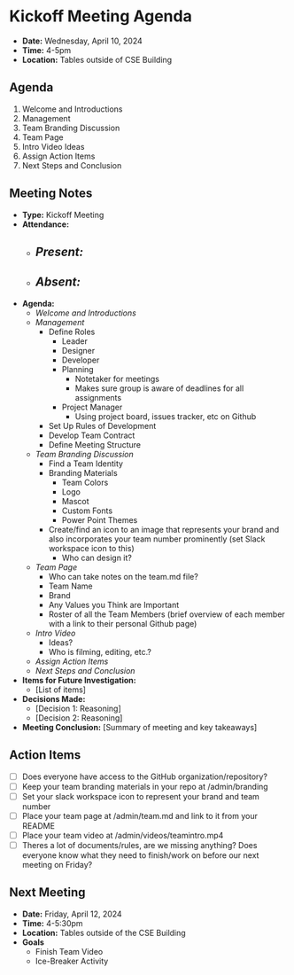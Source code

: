 # Kickoff Meeting Agenda

- **Date:** Wednesday, April 10, 2024
- **Time:** 4-5pm
- **Location:** Tables outside of CSE Building

## Agenda

1. Welcome and Introductions
2. Management
3. Team Branding Discussion
4. Team Page
5. Intro Video Ideas
6. Assign Action Items
7. Next Steps and Conclusion

## Meeting Notes

- **Type:** Kickoff Meeting
- **Attendance:**
  - ***Present:***
    - 
  - ***Absent:***
    - 
- **Agenda:**
  - *Welcome and Introductions*
  - *Management*
    - Define Roles
      - Leader
      - Designer
      - Developer
      - Planning  
        - Notetaker for meetings
        - Makes sure group is aware of deadlines for all assignments
      - Project Manager 
        - Using project board, issues tracker, etc on Github
    - Set Up Rules of Development
    - Develop Team Contract
    - Define Meeting Structure
  - *Team Branding Discussion*
    - Find a Team Identity
    - Branding Materials
      - Team Colors
      - Logo
      - Mascot
      - Custom Fonts
      - Power Point Themes
    - Create/find an icon to an image that represents your brand and also incorporates your team number prominently (set Slack workspace icon to this)
      - Who can design it?
  - *Team Page*
    - Who can take notes on the team.md file?
    - Team Name
    - Brand
    - Any Values you Think are Important
    - Roster of all the Team Members (brief overview of each member with a link to their personal Github page) 
  - *Intro Video*
    - Ideas?
    - Who is filming, editing, etc.?
  - *Assign Action Items*
  - *Next Steps and Conclusion*
- **Items for Future Investigation:**
  - [List of items]
- **Decisions Made:**
  - [Decision 1: Reasoning]
  - [Decision 2: Reasoning]
- **Meeting Conclusion:** [Summary of meeting and key takeaways]

## Action Items

- [ ] Does everyone have access to the GitHub organization/repository?
- [ ] Keep your team branding materials in your repo at /admin/branding
- [ ] Set your slack workspace icon to represent your brand and team number
- [ ] Place your team page at /admin/team.md and link to it from your README
- [ ] Place your team video at /admin/videos/teamintro.mp4
- [ ] Theres a lot of documents/rules, are we missing anything? Does everyone know what they need to finish/work on before our next meeting on Friday?

## Next Meeting

- **Date:** Friday, April 12, 2024
- **Time:** 4-5:30pm
- **Location:** Tables outside of the CSE Building
- **Goals** 
  - Finish Team Video
  - Ice-Breaker Activity